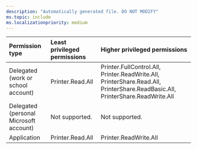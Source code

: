 ```yaml
---
description: "Automatically generated file. DO NOT MODIFY"
ms.topic: include
ms.localizationpriority: medium
---
```


|Permission type|Least privileged permissions|Higher privileged permissions|
|:---|:---|:---|
|Delegated (work or school account)|Printer.Read.All|Printer.FullControl.All, Printer.ReadWrite.All, PrinterShare.Read.All, PrinterShare.ReadBasic.All, PrinterShare.ReadWrite.All|
|Delegated (personal Microsoft account)|Not supported.|Not supported.|
|Application|Printer.Read.All|Printer.ReadWrite.All|

